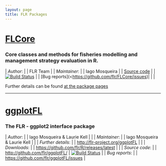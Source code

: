 ```yaml
---
layout: page
title: FLR Packages
---
```


# [FLCore](http://flr-project.org/FLCore)

### Core classes and methods for fisheries modelling and management strategy evaluation in R.

| *Author*:     |  | FLR Team |
| *Maintainer*: |  | Iago Mosqueira |
| [Source code](http://github.com/flr/FLCore/) |  | [![Build Status](https://travis-ci.org/flr/FLCore.svg?branch=master)](https://travis-ci.org/flr/FLCore) |
| [Bug reports](<https://github.com/flr/FLCore/issues)|  |  |

Further details can be found [at the package pages](http://flr-project.org/FLCore)

___

# [ggplotFL](http://flr-project.org/ggplotFL)

### The FLR - ggplot2 interface package

| *Author*:           |  | Iago Mosqueira & Laurie Kell  |  |
| *Maintainer*:       |  | Iago Mosqueira & Laurie Kell  |  |
| *Further details*:  |  | <http://flr-project.org/ggplotFL> |  |
| *Downloads*:        |  | <https://github.com/flr/R/releases/latest> |  |
| *Source code*:      |  | <http://github.com/flr/ggplotFL/> |  [![Build Status](https://travis-ci.org/flr/ggplotFL.svg?branch=master)](https://travis-ci.org/flr/ggplotFL) |
| *Bug reports*:      |  | <https://github.com/flr/ggplotFL/issues> | 

